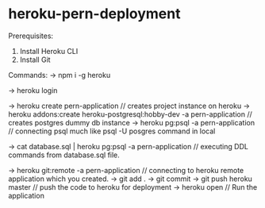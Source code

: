 # heroku-pern-deployment


Prerequisites:
1. Install Heroku CLI
2. Install Git


Commands:
->  npm i -g heroku

->  heroku login

->  heroku create pern-application // creates project instance on heroku
->  heroku addons:create heroku-postgresql:hobby-dev -a pern-application // creates postgres dummy db instance 
->  heroku pg:psql -a pern-application // connecting psql much like psql -U posgres command in local

->  cat database.sql | heroku pg:psql -a pern-application // executing DDL commands from database.sql file.

->  heroku git:remote -a pern-application // connecting to heroku remote application which you created.
->  git add .
->  git commit
->  git push heroku master // push the code to heroku for deployment
->  heroku open // Run the application
